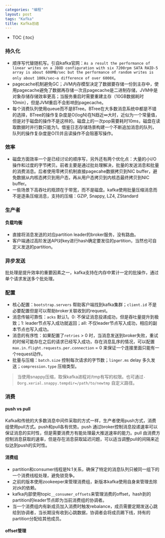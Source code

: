 ```yaml
---
categories: "编程"
layout: post
tags: "Kafka"
title: Kafka总结
---
```


* TOC
{:toc}

### 持久化
- 顺序写代替随机写。引自kafka官网：```As a result the performance of linear writes on a JBOD configuration with six 7200rpm SATA RAID-5 array is about 600MB/sec but the performance of random writes is only about 100k/sec—a difference of over 6000X```。
- pagecache机制避免GC；JVM内存模型决定了数据要存储一份到主存中，使用pagecache避免了数据再存储一次且pagecache是二进制存储，JVM中是对象存储存储效率更高；当服务重启时需要重建主存（10GB数据耗时10min），但是JVM重启不会影响到pagecache。
- 每个消费队列使用queue而不是BTree。BTree在大多数消息系统中都是不错的选择，BTree的操作复杂度是O(logN)在N趋近∞大时，近似为一个常量值，但是对于磁盘的操作不是这样的。磁盘上的一次pop需要耗时10ms，磁盘在读取数据时并行数只能为1。借鉴日志存储场景构建一个不断追加消息的队列，队列的操作复杂度是O(1)并且读操作不会阻塞写操作。
  
### 效率
- 磁盘方面效率一个是已经讨论的顺序写，另外还有两个优化点：大量的小I/O操作和过度的字节拷贝。前者主要是通过批处理解决，批量的发送消息和批量的消费消息。后者使用零拷贝机制直接pagecahe数据拷贝到NIC buffer，避免数据从内核态拷贝到用户态，再从用户态拷贝到内核态最终拷贝到NIC buffer。
- 一些场景下高吞吐的瓶颈在于带宽，而不是磁盘。kafka使用批量压缩消息而不是逐条压缩消息，支持的压缩：GZIP, Snappy, LZ4, ZStandard
  
### 生产者
#### 负载均衡
- 直接将消息发送的对应partition leader的broker服务，没有路由。
- 客户端通过高阶发送API对key进行hash确定要发往的partition，当然也可自定义发送的partition。

### 异步发送
批处理是提升效率的重要因素之一，kafka支持在内存中累计一定的批操作，通过单个请求发送多个批处理。

### 配置
- 核心配置：<code>bootstrap.servers</code> 帮助客户端找到kafka集群；<code>client.id</code> 不是必要配置但是可以帮助broker关联收到的request。
- 消息传输可靠性：<code>acks</code> 默认1。0: 不保证消息投递成功，但是吞吐量提升到极致；1: leader节点写入成功就返回；all: 不仅leader节点写入成功，相应的副本节点也写入成功。
- 消息的有序性：如果配置了<code>retries</code> > 0 时，当消息发送到broker失败，重试的时候可能存在之后的请求已经写入成功，存在消息乱序的情况，可以配置<code>max.in.flight.requests.per.connection</code> = 0 来保证一个连接里面只能有一个request动作。
- 批量与压缩：<code>batch.size</code> 控制每次请求的字节数；<code>linger.ms</code> delay 多久发送；<code>compression.type</code> 压缩类型。
> 当使用snappy压缩，取保kafka进程对/tmp有写的权限。也可通过```-Dorg.xerial.snappy.tempdir=/path/to/newtmp``` 自定义路径。

### 消费
#### push vs pull
 Kafka和传统的大多数消息中间件采取的方式一样，生产者使用push方式，消费组使用pull方式。push和pull各有优势。push 通过broker控制消息投递速率可以保证消息的实时性，但是需要消费方有能处理最大推送速率的能力。pull 由消费方控制消息获取的速率，但是存在消息获取延迟问题，可以适当调整pull的间隔来近似达到push的实时性。

 #### 消费组
- partition和consumer线程是N:1关系，确保了特定的消息队列只被同一组下的一个消费线程处理，避免锁竞争。
- 之前的版本使用zookeeper来管理消费组，新版本kafka使用自身来管理去除对zk的依赖。
- kafka内部使用topic<code>__consumer_offsets</code>来管理消费的offset，hash到的partition的leader节点即为当前消费组的协调者。
- 当一个消费组内有新成员加入消费时触发rebalance，成员需要定期发送心跳给到协调者，当长期没有收到心跳数据，协调者会将成员踢下线，持有的partition分配给其他成员。

#### offset管理
